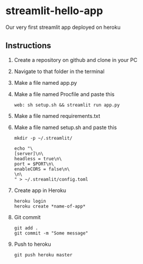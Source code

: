 # streamlit-hello-app
Our very first streamlit app deployed on heroku

## Instructions
1. Create a repository on github and clone in your PC
2. Navigate to that folder in the terminal
3. Make a file named app.py
4. Make a file named Procfile and paste this

	```
    web: sh setup.sh && streamlit run app.py
    ```

5. Make a file named requirements.txt
6. Make a file named setup.sh and paste this
	
    ```
    mkdir -p ~/.streamlit/

    echo "\
    [server]\n\
    headless = true\n\
    port = $PORT\n\
    enableCORS = false\n\
    \n\
    " > ~/.streamlit/config.toml
    ```

7. Create app in Heroku
    ```
    heroku login
    heroku create *name-of-app*
    ```
8. Git commit
    ```
    git add .
    git commit -m "Some message"
    ```
9. Push to heroku
    ```
    git push heroku master
    ```